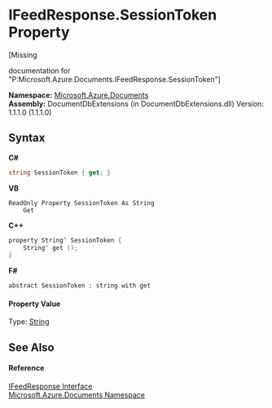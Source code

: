 # IFeedResponse.SessionToken Property 
 

\[Missing <summary> documentation for "P:Microsoft.Azure.Documents.IFeedResponse.SessionToken"\]

**Namespace:**&nbsp;<a href="856b2e23-9c8b-2618-f913-67d85d500616">Microsoft.Azure.Documents</a><br />**Assembly:**&nbsp;DocumentDbExtensions (in DocumentDbExtensions.dll) Version: 1.1.1.0 (1.1.1.0)

## Syntax

**C#**<br />
``` C#
string SessionToken { get; }
```

**VB**<br />
``` VB
ReadOnly Property SessionToken As String
	Get
```

**C++**<br />
``` C++
property String^ SessionToken {
	String^ get ();
}
```

**F#**<br />
``` F#
abstract SessionToken : string with get

```


#### Property Value
Type: <a href="http://msdn2.microsoft.com/en-us/library/s1wwdcbf" target="_blank">String</a>

## See Also


#### Reference
<a href="cbcd444d-ffe1-6199-9c3a-29fa6b4f474e">IFeedResponse Interface</a><br /><a href="856b2e23-9c8b-2618-f913-67d85d500616">Microsoft.Azure.Documents Namespace</a><br />
